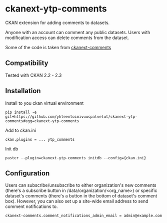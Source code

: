 ckanext-ytp-comments
====================

CKAN extension for adding comments to datasets. 

Anyone with an account can comment any public datasets. Users with modification access can delete comments from the dataset.

Some of the code is taken from [ckanext-comments](https://github.com/rossjones/ckanext-comments)


## Compatibility

Tested with CKAN 2.2 - 2.3

## Installation

Install to you ckan virtual environment

```
pip install -e  git+https://github.com/yhteentoimivuuspalvelut/ckanext-ytp-comments#egg=ckanext-ytp-comments
```

Add to ckan.ini

```
ckan.plugins = ... ytp_comments
```

Init db

```
paster --plugin=ckanext-ytp-comments initdb --config={ckan.ini}
```

## Configuration

Users can subscribe/unsubscribe to either organization's new comments (there's a subscribe button in /data/organization/<org_name>) or specific dataset's comments (there's a button in the bottom of dataset's comment box). However, you can also set up a site-wide email address to send comment notifications to.

```
ckanext-comments.comment_notifications_admin_email = admin@example.com
```
